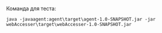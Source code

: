 Команда для теста:

```java -javaagent:agent\target\agent-1.0-SNAPSHOT.jar -jar webAccesser\target\webAccesser-1.0-SNAPSHOT.jar```